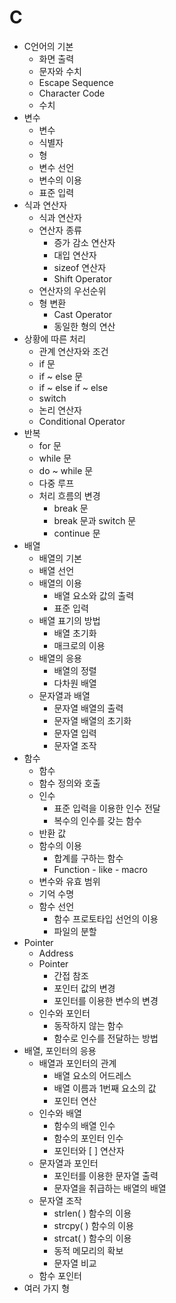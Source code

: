 # C


* C언어의 기본
  * 화면 출력
  * 문자와 수치
  * Escape Sequence
  * Character Code
  * 수치
* 변수
  * 변수
  * 식별자
  * 형
  * 변수 선언
  * 변수의 이용
  * 표준 입력
* 식과 연산자
  * 식과 연산자
  * 연산자 종류
    * 증가 감소 연산자
    * 대입 연산자
    * sizeof 연산자
    * Shift Operator
  * 연산자의 우선순위
  * 형 변환
    * Cast Operator
    * 동일한 형의 연산
* 상황에 따른 처리
  * 관계 연산자와 조건
  * if 문
  * if ~ else 문
  * if ~ else if ~ else
  * switch
  * 논리 연산자
  * Conditional Operator
* 반복
  * for 문
  * while 문
  * do ~ while 문
  * 다중 루프
  * 처리 흐름의 변경
    * break 문
    * break 문과 switch 문
    * continue 문
* 배열
  * 배열의 기본
  * 배열 선언
  * 배열의 이용
    * 배열 요소와 값의 출력
    * 표준 입력
  * 배열 표기의 방법
    * 배열 초기화
    * 매크로의 이용
  * 배열의 응용
    * 배열의 정렬
    * 다차원 배열
  * 문자열과 배열
    * 문자열 배열의 출력
    * 문자열 배열의 초기화
    * 문자열 입력
    * 문자열 조작
* 함수
  * 함수
  * 함수 정의와 호출
  * 인수
    * 표준 입력을 이용한 인수 전달
    * 복수의 인수를 갖는 함수
  * 반환 값
  * 함수의 이용
    * 합계를 구하는 함수
    * Function - like - macro
  * 변수와 유효 범위
  * 기억 수명
  * 함수 선언
    * 함수 프로토타입 선언의 이용
    * 파일의 분할
* Pointer
  * Address
  * Pointer
    * 간접 참조
    * 포인터 값의 변경
    * 포인터를 이용한 변수의 변경
  * 인수와 포인터
    * 동작하지 않는 함수
    * 함수로 인수를 전달하는 방법
* 배열, 포인터의 응용
  * 배열과 포인터의 관계
    * 배열 요소의 어드레스
    * 배열 이름과 1번째 요소의 값
    * 포인터 연산
  * 인수와 배열
    * 함수의 배열 인수
    * 함수의 포인터 인수
    * 포인터와 [ ] 연산자
  * 문자열과 포인터
    * 포인터를 이용한 문자열 출력
    * 문자열을 취급하는 배열의 배열
  * 문자열 조작
    * strlen( ) 함수의 이용
    * strcpy( ) 함수의 이용
    * strcat( ) 함수의 이용
    * 동적 메모리의 확보
    * 문자열 비교
  * 함수 포인터
* 여러 가지 형
